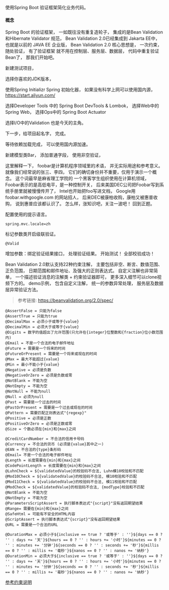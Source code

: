 使用Spring Boot 验证框架简化业务代码。

#### 概念

Spring Boot 的验证框架，
一如既往没有重复造轮子，
集成的是Bean Validation 和Hibernate Validator 规范，
Bean Validation 2.0已经集成到 Jakarta EE中，
也就是以前的 JAVA EE 企业版，
Bean Validation 2.0 核心思想是，
一次约束，随处验证，
有了验证框架 就不用在控制层、服务层、数据层，
代码中重复验证Bean了，
那我们开始吧。

新建测试项目，

选择你喜欢的JDK版本，

使用Spring Initializr Spring 初始化器，
如果没有科学上网可以使用国内源，
https://start.aliyun.com/

选择Developer Tools 中的 Spring Boot DevTools & Lombok，
选择Web中的Spring Web，
选择Ops中的 Spring Boot Actuator 

选择I/O中的Validation 也是今天的主角。

下一步，给项目起名字，
完成。

等待依赖加载完成，
可以使用国内源加速。

新建模型类Bar，
添加普通字段，
使用非空验证，

这里解释一下，
foobar是计算机程序领域里的术语，
并无实际用途和参考意义。
就像我们经常说的张三、李四，
它们的确切身份并不重要，仅用于演示一个概念。
这个词最早是麻省理工学院的
一个黑客学生组织使用在计算机领域，
Foobar表示的是高低电平，是一种控制开关，
后来美国DEC公司把Foobar写到系统手册里就被慢慢传开了，
Intel也开始把foo写进文档，
Google用foobar.withgoogle.com 的网站招人，
后来DEC被康柏收购，康柏又被惠普收购，
说到惠普应该都认识了。
怎么样，涨知识吧，关注一波吧！
回到正题。

配置使用的提示语言。

	spring.mvc.locale=zh

标记参数类开启级联验证。

	@Valid 

增加参数：绑定验证结果接口，
处理验证结果。
开始测试！
全部校验成功！

Bean Validation 2.0默认支持22种约束注解，
主要包括非空、断言、数值范围、正负范围，
日期范围和邮件地址、及强大的正则表达式。
自定义注解也非常简单，
一个描述验证消息的注解类 + 约束验证器即可，
更多深入细节可以clone视频下方的。
demo示例，
包含自定义注解，
统一的参数异常处理，
服务层及数据层异常验证方法。


>参考链接: https://beanvalidation.org/2.0/spec/

    @AssertFalse = 只能为false
    @AssertTrue = 只能为true
    @DecimalMax = 必须小于或等于{value}
    @DecimalMin = 必须大于或等于{value}
    @Digits = 数字的值超出了允许范围(只允许在{integer}位整数和{fraction}位小数范围内)
    @Email = 不是一个合法的电子邮件地址
    @Future = 需要是一个将来的时间
    @FutureOrPresent = 需要是一个将来或现在的时间
    @Max = 最大不能超过{value}
    @Min = 最小不能小于{value}
    @Negative = 必须是负数
    @NegativeOrZero = 必须是负数或零
    @NotBlank = 不能为空
    @NotEmpty = 不能为空
    @NotNull = 不能为null
    @Null = 必须为null
    @Past = 需要是一个过去的时间
    @PastOrPresent = 需要是一个过去或现在的时间
    @Pattern = 需要匹配正则表达式"{regexp}"
    @Positive = 必须是正数
    @PositiveOrZero = 必须是正数或零
    @Size = 个数必须在{min}和{max}之间
    
    @CreditCardNumber = 不合法的信用卡号码
    @Currency = 不合法的货币 (必须是{value}其中之一)
    @EAN = 不合法的{type}条形码
    @Email= 不是一个合法的电子邮件地址
    @Length = 长度需要在{min}和{max}之间
    @CodePointLength = 长度需要在{min}和{max}之间
    @LuhnCheck = ${validatedValue}的校验码不合法, Luhn模10校验和不匹配
    @Mod10Check = ${validatedValue}的校验码不合法, 模10校验和不匹配
    @Mod11Check = ${validatedValue}的校验码不合法, 模11校验和不匹配
    @ModCheck = ${validatedValue}的校验码不合法, {modType}校验和不匹配
    @NotBlank = 不能为空
    @NotEmpty = 不能为空
    @ParametersScriptAssert = 执行脚本表达式"{script}"没有返回期望结果
    @Range= 需要在{min}和{max}之间
    @SafeHtml = 可能有不安全的HTML内容
    @ScriptAssert = 执行脚本表达式"{script}"没有返回期望结果
    @URL = 需要是一个合法的URL
    
    @DurationMax = 必须小于${inclusive == true ? '或等于' : ''}${days == 0 ? '' : days += '天'}${hours == 0 ? '' : hours += '小时'}${minutes == 0 ? '' : minutes += '分钟'}${seconds == 0 ? '' : seconds += '秒'}${millis == 0 ? '' : millis += '毫秒'}${nanos == 0 ? '' : nanos += '纳秒'}
    @DurationMin = 必须大于${inclusive == true ? '或等于' : ''}${days == 0 ? '' : days += '天'}${hours == 0 ? '' : hours += '小时'}${minutes == 0 ? '' : minutes += '分钟'}${seconds == 0 ? '' : seconds += '秒'}${millis == 0 ? '' : millis += '毫秒'}${nanos == 0 ? '' : nanos += '纳秒'}

[参考约束说明](https://beanvalidation.org/2.0/spec/#builtinconstraints) 